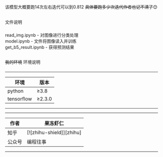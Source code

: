 #
该模型大概要跑14次左右迭代可以到0.812  ~~具体要跑多少次迭代作者也记不清了~~:blush:
##
文件说明
###
read_img.ipynb - 对图像进行分类处理<br>
model.ipynb - 文件将图像读入并训练<br>
get_b5_result.ipynb - 获得预测结果

##
~~我的环境~~  环境说明
###

****
| 环境 | 版本 |
| ----- | ----- |
| python | ≥3.8 |
| tensorflow | ≥2.3.0 |

****

****
	
|作者|果冻虾仁|
|---|---
|知乎|[![zhihu-shield]][zhihu]
|公众号|编程往事


****
